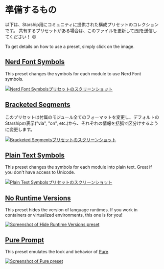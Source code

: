 # 準備するもの

以下は、Starship用にコミュニティに提供された構成プリセットのコレクションです。 共有するプリセットがある場合は、このファイルを更新して[PR](https://github.com/starship/starship/edit/master/docs/presets/README.md)を送信してください！ 😊

To get details on how to use a preset, simply click on the image.

## [Nerd Font Symbols](./nerd-font)

This preset changes the symbols for each module to use Nerd Font symbols.

[![Nerd Font Symbolsプリセットのスクリーンショット](/presets/img/nerd-font-symbols.png "Click to view Nerd Font Symbols preset")](./nerd-font)

## [Bracketed Segments](./bracketed-segments)

このプリセットは付属のモジュール全てのフォーマットを変更し、デフォルトのStarshipの表示("via", "on", etc.)から、それぞれの情報を括弧で区分けするように変更します。

[![Bracketed Segmentsプリセットのスクリーンショット](/presets/img/bracketed-segments.png "Click to view Bracketed Segments preset")](./bracketed-segments)

## [Plain Text Symbols](./plain-text)

This preset changes the symbols for each module into plain text. Great if you don't have access to Unicode.

[![Plain Text Symbolsプリセットのスクリーンショット](/presets/img/plain-text-symbols.png "Click to view Plain Text Symbols preset")](./plain-text)

## [No Runtime Versions](./no-runtimes)

This preset hides the version of language runtimes. If you work in containers or virtualized environments, this one is for you!

[![Screenshot of Hide Runtime Versions preset](/presets/img/no-runtime-versions.png "Click to view No Runtime Versions preset")](./no-runtimes)

## [Pure Prompt](./pure-preset)

This preset emulates the look and behavior of [Pure](https://github.com/sindresorhus/pure).

[![Screenshot of Pure preset](/presets/img/pure-preset.png "Click to view Pure Prompt preset")](./pure-preset)
